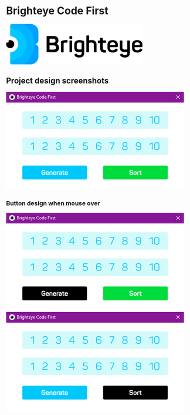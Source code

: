 # Brighteye Code First
![Logo](logo.svg)

## Project design screenshots
![Screenshot](1.png)

### Button design when mouse over
![Screenshot](2.png)
![Screenshot](3.png)

